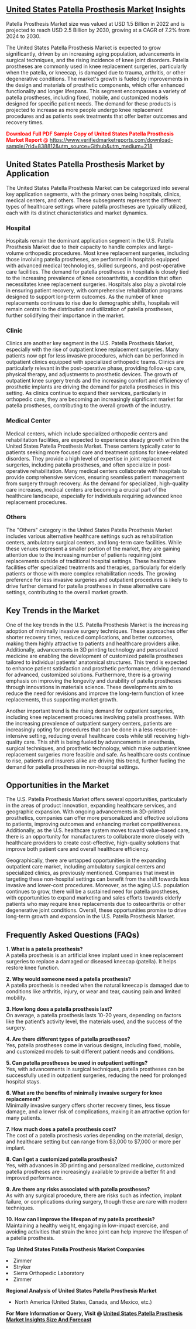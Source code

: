 <h2><a href="https://www.verifiedmarketreports.com/download-sample/?rid=838812&amp;utm_source=Github&amp;utm_medium=218" target="_blank">United States Patella Prosthesis Market</a> Insights</h2><p>Patella Prosthesis Market size was valued at USD 1.5 Billion in 2022 and is projected to reach USD 2.5 Billion by 2030, growing at a CAGR of 7.2% from 2024 to 2030.</p><p><p>The United States Patella Prosthesis Market is expected to grow significantly, driven by an increasing aging population, advancements in surgical techniques, and the rising incidence of knee joint disorders. Patella prostheses are commonly used in knee replacement surgeries, particularly when the patella, or kneecap, is damaged due to trauma, arthritis, or other degenerative conditions. The market's growth is fueled by improvements in the design and materials of prosthetic components, which offer enhanced functionality and longer lifespans. This segment encompasses a variety of patella prostheses, including fixed, mobile, and customized models designed for specific patient needs. The demand for these products is projected to increase as more people undergo knee replacement procedures and as patients seek treatments that offer better outcomes and recovery times. <p><span class=""><span style="color: #ff0000;"><strong>Download Full PDF Sample Copy of United States Patella Prosthesis Market Report</strong> @ </span><a href="https://www.verifiedmarketreports.com/download-sample/?rid=838812&amp;utm_source=Github&amp;utm_medium=218" target="_blank">https://www.verifiedmarketreports.com/download-sample/?rid=838812&amp;utm_source=Github&amp;utm_medium=218</a></span></p></p> <h2>United States Patella Prosthesis Market by Application</h2> <p>The United States Patella Prosthesis Market can be categorized into several key application segments, with the primary ones being hospitals, clinics, medical centers, and others. These subsegments represent the different types of healthcare settings where patella prostheses are typically utilized, each with its distinct characteristics and market dynamics.</p> <h3>Hospital</h3> <p>Hospitals remain the dominant application segment in the U.S. Patella Prosthesis Market due to their capacity to handle complex and large-volume orthopedic procedures. Most knee replacement surgeries, including those involving patella prostheses, are performed in hospitals equipped with advanced medical technologies, skilled surgeons, and post-operative care facilities. The demand for patella prostheses in hospitals is closely tied to the increasing prevalence of knee osteoarthritis, a condition that often necessitates knee replacement surgeries. Hospitals also play a pivotal role in ensuring patient recovery, with comprehensive rehabilitation programs designed to support long-term outcomes. As the number of knee replacements continues to rise due to demographic shifts, hospitals will remain central to the distribution and utilization of patella prostheses, further solidifying their importance in the market.</p> <h3>Clinic</h3> <p>Clinics are another key segment in the U.S. Patella Prosthesis Market, especially with the rise of outpatient knee replacement surgeries. Many patients now opt for less invasive procedures, which can be performed in outpatient clinics equipped with specialized orthopedic teams. Clinics are particularly relevant in the post-operative phase, providing follow-up care, physical therapy, and adjustments to prosthetic devices. The growth of outpatient knee surgery trends and the increasing comfort and efficiency of prosthetic implants are driving the demand for patella prostheses in this setting. As clinics continue to expand their services, particularly in orthopedic care, they are becoming an increasingly significant market for patella prostheses, contributing to the overall growth of the industry.</p> <h3>Medical Center</h3> <p>Medical centers, which include specialized orthopedic centers and rehabilitation facilities, are expected to experience steady growth within the United States Patella Prosthesis Market. These centers typically cater to patients seeking more focused care and treatment options for knee-related disorders. They provide a high level of expertise in joint replacement surgeries, including patella prostheses, and often specialize in post-operative rehabilitation. Many medical centers collaborate with hospitals to provide comprehensive services, ensuring seamless patient management from surgery through recovery. As the demand for specialized, high-quality care increases, medical centers are becoming a crucial part of the healthcare landscape, especially for individuals requiring advanced knee replacement procedures.</p> <h3>Others</h3> <p>The "Others" category in the United States Patella Prosthesis Market includes various alternative healthcare settings such as rehabilitation centers, ambulatory surgical centers, and long-term care facilities. While these venues represent a smaller portion of the market, they are gaining attention due to the increasing number of patients requiring joint replacements outside of traditional hospital settings. These healthcare facilities offer specialized treatments and therapies, particularly for elderly patients or those with more complex rehabilitation needs. The growing preference for less invasive surgeries and outpatient procedures is likely to drive further demand for patella prostheses in these alternative care settings, contributing to the overall market growth.</p> <h2>Key Trends in the Market</h2> <p>One of the key trends in the U.S. Patella Prosthesis Market is the increasing adoption of minimally invasive surgery techniques. These approaches offer shorter recovery times, reduced complications, and better outcomes, making them highly attractive to patients and healthcare providers alike. Additionally, advancements in 3D printing technology and personalized medicine are enabling the development of customized patella prostheses tailored to individual patients' anatomical structures. This trend is expected to enhance patient satisfaction and prosthetic performance, driving demand for advanced, customized solutions. Furthermore, there is a growing emphasis on improving the longevity and durability of patella prostheses through innovations in materials science. These developments aim to reduce the need for revisions and improve the long-term function of knee replacements, thus supporting market growth.</p> <p>Another important trend is the rising demand for outpatient surgeries, including knee replacement procedures involving patella prostheses. With the increasing prevalence of outpatient surgery centers, patients are increasingly opting for procedures that can be done in a less resource-intensive setting, reducing overall healthcare costs while still receiving high-quality care. This shift is being fueled by advancements in anesthesia, surgical techniques, and prosthetic technology, which make outpatient knee replacement surgeries more feasible and safe. As healthcare costs continue to rise, patients and insurers alike are driving this trend, further fueling the demand for patella prostheses in non-hospital settings.</p> <h2>Opportunities in the Market</h2> <p>The U.S. Patella Prosthesis Market offers several opportunities, particularly in the areas of product innovation, expanding healthcare services, and geographic expansion. With ongoing advancements in 3D-printed prosthetics, companies can offer more personalized and effective solutions to patients, improving outcomes and enhancing market competitiveness. Additionally, as the U.S. healthcare system moves toward value-based care, there is an opportunity for manufacturers to collaborate more closely with healthcare providers to create cost-effective, high-quality solutions that improve both patient care and overall healthcare efficiency.</p> <p>Geographically, there are untapped opportunities in the expanding outpatient care market, including ambulatory surgical centers and specialized clinics, as previously mentioned. Companies that invest in targeting these non-hospital settings can benefit from the shift towards less invasive and lower-cost procedures. Moreover, as the aging U.S. population continues to grow, there will be a sustained need for patella prostheses, with opportunities to expand marketing and sales efforts towards elderly patients who may require knee replacements due to osteoarthritis or other degenerative joint conditions. Overall, these opportunities promise to drive long-term growth and expansion in the U.S. Patella Prosthesis Market.</p> <h2>Frequently Asked Questions (FAQs)</h2> <p><strong>1. What is a patella prosthesis?</strong><br>A patella prosthesis is an artificial knee implant used in knee replacement surgeries to replace a damaged or diseased kneecap (patella). It helps restore knee function.</p> <p><strong>2. Why would someone need a patella prosthesis?</strong><br>A patella prosthesis is needed when the natural kneecap is damaged due to conditions like arthritis, injury, or wear and tear, causing pain and limited mobility.</p> <p><strong>3. How long does a patella prosthesis last?</strong><br>On average, a patella prosthesis lasts 10-20 years, depending on factors like the patient’s activity level, the materials used, and the success of the surgery.</p> <p><strong>4. Are there different types of patella prostheses?</strong><br>Yes, patella prostheses come in various designs, including fixed, mobile, and customized models to suit different patient needs and conditions.</p> <p><strong>5. Can patella prostheses be used in outpatient settings?</strong><br>Yes, with advancements in surgical techniques, patella prostheses can be successfully used in outpatient surgeries, reducing the need for prolonged hospital stays.</p> <p><strong>6. What are the benefits of minimally invasive surgery for knee replacement?</strong><br>Minimally invasive surgery offers shorter recovery times, less tissue damage, and a lower risk of complications, making it an attractive option for many patients.</p> <p><strong>7. How much does a patella prosthesis cost?</strong><br>The cost of a patella prosthesis varies depending on the material, design, and healthcare setting but can range from $3,000 to $7,000 or more per implant.</p> <p><strong>8. Can I get a customized patella prosthesis?</strong><br>Yes, with advances in 3D printing and personalized medicine, customized patella prostheses are increasingly available to provide a better fit and improved performance.</p> <p><strong>9. Are there any risks associated with patella prostheses?</strong><br>As with any surgical procedure, there are risks such as infection, implant failure, or complications during surgery, though these are rare with modern techniques.</p> <p><strong>10. How can I improve the lifespan of my patella prosthesis?</strong><br>Maintaining a healthy weight, engaging in low-impact exercise, and avoiding activities that strain the knee joint can help improve the lifespan of a patella prosthesis.</p> </p><p><strong>Top United States Patella Prosthesis Market Companies</strong></p><div data-test-id=""><p><li>Zimmer</li><li> Stryker</li><li> Sierra Orthopedic Laboratory</li><li> Zimmer</li></p><div><strong>Regional Analysis of&nbsp;United States Patella Prosthesis Market</strong></div><ul><li dir="ltr"><p dir="ltr">North America&nbsp;(United States, Canada, and Mexico, etc.)</p></li></ul><p><strong>For More Information or Query, Visit @&nbsp;</strong><strong><a href="https://www.verifiedmarketreports.com/product/patella-prosthesis-market/?utm_source=Github&amp;utm_medium=218" target="_blank">United States Patella Prosthesis Market Insights Size And Forecast</a></strong></p></div>
